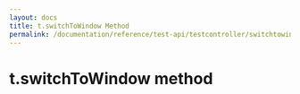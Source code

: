 ```yaml
---
layout: docs
title: t.switchToWindow Method
permalink: /documentation/reference/test-api/testcontroller/switchtowindow.html
---
```


# t.switchToWindow method
